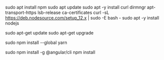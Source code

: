 sudo apt install npm 
sudo apt update
sudo apt -y install curl dirmngr apt-transport-https lsb-release ca-certificates
curl -sL https://deb.nodesource.com/setup_12.x | sudo -E bash -
sudo apt -y install nodejs

sudo apt-get update
sudo apt-get upgrade

sudo npm install --global yarn

sudo npm install -g @angular/cli
npm install
